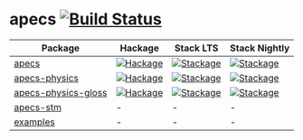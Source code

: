 # apecs [![Build Status](https://travis-ci.org/jonascarpay/apecs.svg?branch=master)](https://travis-ci.org/jonascarpay/apecs)

| Package | Hackage | Stack LTS | Stack Nightly |
|---|---|---|---|
| [apecs](apecs/) | [![Hackage](https://img.shields.io/hackage/v/apecs.svg)](https://hackage.haskell.org/package/apecs) | [![Stackage](https://www.stackage.org/package/apecs/badge/lts?label=lts)](https://www.stackage.org/package/apecs) | [![Stackage](https://www.stackage.org/package/apecs/badge/nightly?label=nightly)](https://www.stackage.org/package/apecs)
| [apecs-physics](apecs-physics/) |  [![Hackage](https://img.shields.io/hackage/v/apecs-physics.svg)](https://hackage.haskell.org/package/apecs-physics) | [![Stackage](https://www.stackage.org/package/apecs-physics/badge/lts?label=lts)](https://www.stackage.org/package/apecs-physics) | [![Stackage](https://www.stackage.org/package/apecs-physics/badge/nightly?label=nightly)](https://www.stackage.org/package/apecs-physics) |
| [apecs-physics-gloss](apecs-physics-gloss/) | [![Hackage](https://img.shields.io/hackage/v/apecs-physics-gloss.svg)](https://hackage.haskell.org/package/apecs-physics-gloss) | [![Stackage](https://www.stackage.org/package/apecs-physics-gloss/badge/lts?label=lts)](https://www.stackage.org/package/apecs-physics-gloss) | [![Stackage](https://www.stackage.org/package/apecs-physics-gloss/badge/nightly?label=nightly)](https://www.stackage.org/package/apecs-physics-gloss) |
| [apecs-stm](apecs-stm/) | - | - | - |
| [examples](examples/) | - | - | - |
